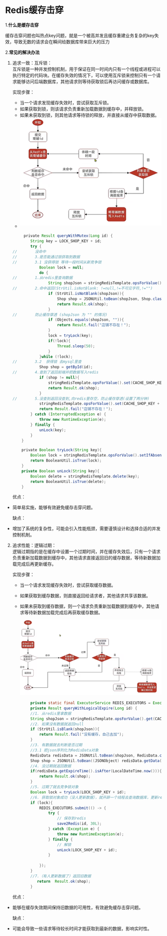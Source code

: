 # Redis缓存击穿

1.**什么是缓存击穿**

缓存击穿问题也叫热点key问题，就是一个被高并发且缓存重建业务复杂的key失效，导致无数的请求会在瞬间给数据库带来巨大的压力

2.**常见的解决办法**

1. 追求一致：互斥锁：  
   互斥锁是一种并发控制机制，用于保证在同一时间内只有一个线程或进程可以执行特定的代码块。在缓存失效的情况下，可以使用互斥锁来控制只有一个请求能够访问后端数据库，其他请求则等待获取锁后再访问缓存或数据库。
   
   实现步骤：
   
   - 当一个请求发现缓存失效时，尝试获取互斥锁。
   - 如果获取到锁，则该请求负责重新加载数据到缓存中，并释放锁。
   - 如果未获取到锁，则其他请求等待锁的释放，并直接从缓存中获取数据。
   - ![](./image/Snipaste_2023-12-02_17-18-55.png)
   
   ```java
        private Result queryWithMutex(Long id) {
           String key = LOCK_SHOP_KEY + id;
           try {
   //        没命中
   //        3.是否能通过锁获取到数据
   //        3.1 没获得锁 等待一段时间从新竞争锁
               Boolean lock = null;
               do {
   //        1.从redis里查询数据
                   String shopJson = stringRedisTemplate.opsForValue().get(CACHE_SHOP_KEY + id);
   //        2.命中返回(StrUtil.isNotBlank: !=null,!=不可见字符,!="")
                   if (StrUtil.isNotBlank(shopJson)){
                       Shop shop = JSONUtil.toBean(shopJson, Shop.class);
                       return Result.ok(shop);
                   }
   //        防止缓存穿透 (shopJson 为 "" 的情况)
                   if (Objects.equals(shopJson, "")){
                       return Result.fail("店铺不存在！");
                   }
                   lock = tryLock(key);
                   if(!lock){
                       Thread.sleep(50);
                   }
               }while (!lock);
   //        3.2  获得锁 去mysql里查
               Shop shop = getById(id);
   //        4.查到了返回前端并把数据写入redis
               if (shop != null){
                   stringRedisTemplate.opsForValue().set(CACHE_SHOP_KEY + id, JSONUtil.toJsonStr(shop), CACHE_SHOP_TTL, TimeUnit.MINUTES);
                   return Result.ok(shop);
               }
   //        5.没查到返回没查到,向redis里存空，防止缓存穿透(设置了两分钟)
               stringRedisTemplate.opsForValue().set(CACHE_SHOP_KEY + id, "", CACHE_NULL_TTL, TimeUnit.MINUTES);
               return Result.fail("店铺不存在！");
           } catch (InterruptedException e) {
               throw new RuntimeException(e);
           } finally {
               unLock(key);
           }
       }
   ```
   
   ```java
       private Boolean tryLock(String key){
           Boolean lock = stringRedisTemplate.opsForValue().setIfAbsent(key, "lock", 30, TimeUnit.SECONDS);
           return BooleanUtil.isTrue(lock);
       }
       private Boolean unLock(String key){
           Boolean delete = stringRedisTemplate.delete(key);
           return BooleanUtil.isTrue(delete);
       }
   ```
   
   优点：
- 简单易实施，能够有效避免缓存击穿问题。
  
  缺点：

- 增加了系统的复杂性，可能会引入性能瓶颈，需要谨慎设计和选择合适的并发控制机制。
2. 追求性能：逻辑过期：  
   逻辑过期指的是在缓存中设置一个过期时间，并在缓存失效后，只有一个请求负责重新加载数据到缓存中，其他请求直接返回旧的缓存数据，等待新数据加载完成后再更新缓存。
   
   实现步骤：
   
   - 当一个请求发现缓存失效时，尝试获取缓存数据。
   
   - 如果获取到缓存数据，则直接返回给请求者，其他请求共享该数据。
   
   - 如果未获取到缓存数据，则一个请求负责重新加载数据到缓存中，其他请求等待新数据加载完成后再获取缓存数据。
     
     ![](./image/Snipaste_2023-12-02_19-58-31.png)
   
   ```java
           private static final ExecutorService REDIS_EXECUTORS = Executors.newFixedThreadPool(10);
           private Result queryWithLogicalExpire(Long id) {
           //1. 从redis里拿数据
           String shopJson = stringRedisTemplate.opsForValue().get(CACHE_SHOP_KEY + id);
           //2. 如果没有数据就返回null
           if (StrUtil.isBlank(shopJson)){
               return Result.fail("没有缓存，自己去加");
           }
           //3. 有数据就去判断是否过期
           //3.1 把json序列化为RedisData对象
           RedisData redisData = JSONUtil.toBean(shopJson, RedisData.class);
           Shop shop = JSONUtil.toBean((JSONObject) redisData.getData(), Shop.class);
           //4. 没过期就返回数据
           if(redisData.getExpireTime().isAfter(LocalDateTime.now())){
               return Result.ok(shop);
           }
           //5. 过期了就去竞争锁对象
           Boolean lock = tryLock(LOCK_SHOP_KEY + id);
           //6. 获取锁对象成功（没人更新数据），就开辟一个线程去查询数据库，更新redis数据，关闭锁对象
           if (lock){
               REDIS_EXECUTORS.submit(() -> {
                   try {
                       // 保存到redis
                       save2Redis(id, 30L);
                   } catch (Exception e) {
                       throw new RuntimeException(e);
                   } finally {
                       // 解锁
                       unLock(LOCK_SHOP_KEY + id);
                   }
   
               });
           }
           //7.（有人更新数据了）返回旧数据
              return  Result.ok(shop);
           }
   ```
   
   优点：
- 能够在缓存失效期间保持旧数据的可用性，有效避免缓存击穿问题。
  
  缺点：

- 可能会导致一些请求等待较长时间才能获取到最新的数据，影响实时性。
